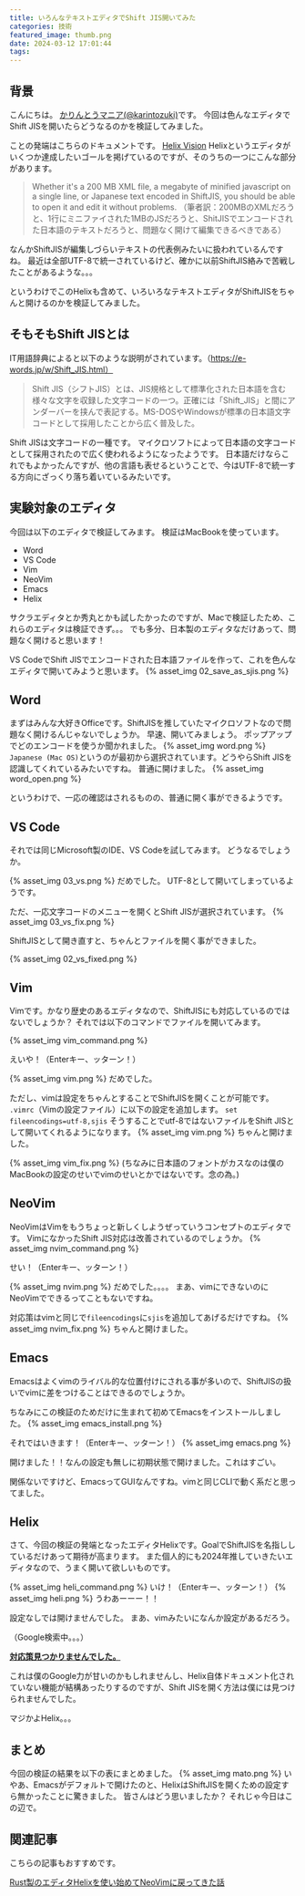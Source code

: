 ```yaml
---
title: いろんなテキストエディタでShift JIS開いてみた
categories: 技術
featured_image: thumb.png
date: 2024-03-12 17:01:44
tags:
---
```



## 背景
こんにちは。 [かりんとうマニア(@karintozuki)](https://twitter.com/karintozuki)です。
今回は色んなエディタでShift  JISを開いたらどうなるのかを検証してみました。
<!-- more -->
ことの発端はこちらのドキュメントです。
[Helix Vision](https://github.com/helix-editor/helix/blob/master/docs/vision.md)
Helixというエディタがいくつか達成したいゴールを掲げているのですが、そのうちの一つにこんな部分があります。
> Whether it's a 200 MB XML file, a megabyte of minified javascript on a single line, or Japanese text encoded in ShiftJIS, you should be able to open it and edit it without problems. 
（筆者訳：200MBのXMLだろうと、1行にミニファイされた1MBのJSだろうと、ShitJISでエンコードされた日本語のテキストだろうと、問題なく開けて編集できるべきである）

なんかShiftJISが編集しづらいテキストの代表例みたいに扱われているんですね。
最近は全部UTF-8で統一されているけど、確かに以前ShiftJIS絡みで苦戦したことがあるような。。。

というわけでこのHelixも含めて、いろいろなテキストエディタがShiftJISをちゃんと開けるのかを検証してみました。

##  そもそもShift JISとは

IT用語辞典によると以下のような説明がされています。（https://e-words.jp/w/Shift_JIS.html）
> Shift JIS（シフトJIS）とは、JIS規格として標準化された日本語を含む様々な文字を収録した文字コードの一つ。正確には「Shift_JIS」と間にアンダーバーを挟んで表記する。MS-DOSやWindowsが標準の日本語文字コードとして採用したことから広く普及した。

Shift JISは文字コードの一種です。
マイクロソフトによって日本語の文字コードとして採用されたので広く使われるようになったようです。
日本語だけならこれでもよかったんですが、他の言語も表せるということで、今はUTF-8で統一する方向にざっくり落ち着いているみたいです。

## 実験対象のエディタ
今回は以下のエディタで検証してみます。
検証はMacBookを使っています。

- Word
- VS Code
- Vim
- NeoVim
- Emacs
- Helix

サクラエディタとか秀丸とかも試したかったのですが、Macで検証したため、これらのエディタは検証できず。。。
でも多分、日本製のエディタなだけあって、問題なく開けると思います！

VS CodeでShift JISでエンコードされた日本語ファイルを作って、これを色んなエディタで開いてみようと思います。
{% asset_img 02_save_as_sjis.png %}

## Word
まずはみんな大好きOfficeです。ShiftJISを推していたマイクロソフトなので問題なく開けるんじゃないでしょうか。
早速、開いてみましょう。
ポップアップでどのエンコードを使うか聞かれました。
{% asset_img word.png %}
`Japanese (Mac OS)`というのが最初から選択されています。どうやらShift JISを認識してくれているみたいですね。
普通に開けました。
{% asset_img word_open.png %}

というわけで、一応の確認はされるものの、普通に開く事ができるようです。

## VS Code
それでは同じMicrosoft製のIDE、VS Codeを試してみます。
どうなるでしょうか。

{% asset_img 03_vs.png %}
だめでした。
UTF-8として開いてしまっているようです。

ただ、一応文字コードのメニューを開くとShift JISが選択されています。
{% asset_img 03_vs_fix.png %}

ShiftJISとして開き直すと、ちゃんとファイルを開く事ができました。

{% asset_img 02_vs_fixed.png %}

## Vim
Vimです。かなり歴史のあるエディタなので、ShiftJISにも対応しているのではないでしょうか？
それでは以下のコマンドでファイルを開いてみます。

{% asset_img vim_command.png %}

えいや！（Enterキー、ッターン！）

{% asset_img vim.png %}
だめでした。

ただし、vimは設定をちゃんとすることでShiftJISを開くことが可能です。
`.vimrc`（Vimの設定ファイル）に以下の設定を追加します。
`set fileencodings=utf-8,sjis`
そうすることでutf-8ではないファイルをShift JISとして開いてくれるようになります。
{% asset_img vim.png %}
ちゃんと開けました。

{% asset_img vim_fix.png %}
(ちなみに日本語のフォントがカスなのは僕のMacBookの設定のせいでvimのせいとかではないです。念の為。)

## NeoVim
NeoVimはVimをもうちょっと新しくしようぜっていうコンセプトのエディタです。
VimになかったShift JIS対応は改善されているのでしょうか。
{% asset_img nvim_command.png %}

せい！（Enterキー、ッターン！）

{% asset_img nvim.png %}
だめでした。。。。
まあ、vimにできないのにNeoVimでできるってこともないですね。

対応策はvimと同じで`fileencodings`に`sjis`を追加してあげるだけですね。
{% asset_img nvim_fix.png %}
ちゃんと開けました。

## Emacs
Emacsはよくvimのライバル的な位置付けにされる事が多いので、ShiftJISの扱いでvimに差をつけることはできるのでしょうか。

ちなみにこの検証のためだけに生まれて初めてEmacsをインストールしました。
{% asset_img emacs_install.png %}

それではいきます！（Enterキー、ッターン！）
{% asset_img emacs.png %}

開けました！！なんの設定も無しに初期状態で開けました。これはすごい。

関係ないですけど、EmacsってGUIなんですね。vimと同じCLIで動く系だと思ってました。

## Helix
さて、今回の検証の発端となったエディタHelixです。GoalでShiftJISを名指ししているだけあって期待が高まります。
また個人的にも2024年推していきたいエディタなので、うまく開いて欲しいものです。

{% asset_img heli_command.png %}
いけ！（Enterキー、ッターン！）
{% asset_img heli.png %}
うわあーーー！！

設定なしでは開けませんでした。
まあ、vimみたいになんか設定があるだろう。

（Google検索中。。。）

<u>**対応策見つかりませんでした。**</u>

これは僕のGoogle力が甘いのかもしれませんし、Helix自体ドキュメント化されていない機能が結構あったりするのですが、Shift JISを開く方法は僕には見つけられませんでした。

マジかよHelix。。。

## まとめ
今回の検証の結果を以下の表にまとめました。
{% asset_img mato.png %}
いやあ、Emacsがデフォルトで開けたのと、HelixはShiftJISを開くための設定すら無かったことに驚きました。
皆さんはどう思いましたか？
それじゃ今日はこの辺で。

## 関連記事
こちらの記事もおすすめです。  

[Rust製のエディタHelixを使い始めてNeoVimに戻ってきた話](/2024/03/2024-0309-helix-intro/)